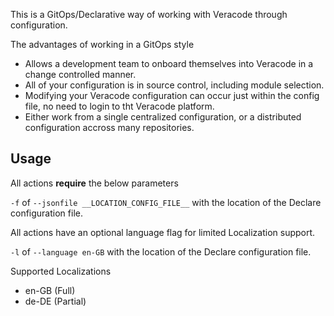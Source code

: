 This is a GitOps/Declarative way of working with Veracode through configuration.

The advantages of working in a GitOps style
- Allows a development team to onboard themselves into Veracode in a change controlled manner.
- All of your configuration is in source control, including module selection.
- Modifying your Veracode configuration can occur just within the config file, no need to login to tht Veracode platform.
- Either work from a single centralized configuration, or a distributed configuration accross many repositories. 

## Usage
All actions **require** the below parameters

`-f` of `--jsonfile __LOCATION_CONFIG_FILE__` with the location of the Declare configuration file.

All actions have an optional language flag for limited Localization support.

`-l` of `--language en-GB` with the location of the Declare configuration file.

Supported Localizations
- en-GB (Full)
- de-DE (Partial)
